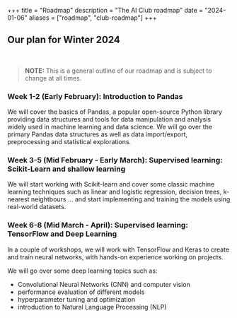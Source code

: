 +++
title = "Roadmap"
description = "The AI Club roadmap"
date = "2024-01-06"
aliases = ["roadmap", "club-roadmap"]
+++

<!-- ## Our plan for the academic year of 2023-2024 -->

## Our plan for Winter 2024

<br>

> **NOTE:** This is a general outline of our roadmap and is subject to change at all times.

### Week 1-2 (Early February): Introduction to Pandas

We will cover the basics of Pandas, a popular open-source Python library providing data structures and tools for data manipulation and analysis widely used in machine learning and data science. We will go over the primary Pandas data structures as well as data import/export, preprocessing and statistical explorations. 

### Week 3-5 (Mid February - Early March): Supervised learning: Scikit-Learn and shallow learning

We will start working with Scikit-learn and cover some classic machine learning techniques such as linear and logistic regression, decision trees, k-nearest neightbours ... and start implementing and training the models using real-world datasets. 

### Week 6-8 (Mid March - April): Supervised learning: TensorFlow and Deep Learning

In a couple of workshops, we will work with TensorFlow and Keras to create and train neural networks, with hands-on experience working on projects.

We will go over some deep learning topics such as:
- Convolutional Neural Networks (CNN) and computer vision
- performance evaluation of different models
- hyperparameter tuning and optimization
- introduction to Natural Language Processing (NLP)

<!-- ## Week 1-2 (Early September): Python (Local / Colab)

- Introduction to the Python Programming Language (variables, for loops, while loops, if statements)
- Intermediate/ Advanced Python (file manipulation, dictionaries, lists, and more!)
- Projects : Guess the number game, Caesar Cipher, and a namecard

## Week 3-6 (Mid September - Early October): Matplotlib, Keras, CNN, Streamlit, Tensorflow.js

- Introduction to the Matplotlib plotting library
- Introduction to Keras, a library to create neural networks in Python
- Evaluation of neural networks and convolutional neural networks (CNN) on MNIST and CIFAR-100
- Deployment of model using both tensorflow.js and streamlit online
- Projects: Handwriting analyser website using tf.js and p5.js and build more standard neural networks

NOTE: There will be a Halloween special event with free treats as well!

## Week 7-10 (Mid October - Mid November): Working with Vision: Transfer Learning, VGG, ResNet, GANs, CGAN, and more! 

- Introduction to more modern CNN architectures in Keras with transfer learning
- Introduction to GANs (generative adversarial networks) for art / image generation
- Projects: Tumor Detection from Chest X Ray, Real Time Image Detection of many objects, Face ID, Art / Face Generation using GAN

## Week 10-12 (Mid November - December) : Working with Text! RNN, LSTM, and Transformers

- Introduction to embeddings: word2vec, GloVe, sent2vec, and doc2vec.
- Introduction to RNN, LSTM, GRU and Transformers for natural language processing
- Projects: Sentiment Analysis Detector, Poem Writer, Natural Chatbot -->
